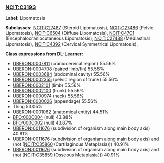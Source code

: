 
### [NCIT:C3193](http://purl.obolibrary.org/obo/NCIT_C3193)
**Label:** Lipomatosis

**Subclasses:** [NCIT:C27487](http://purl.obolibrary.org/obo/NCIT_C27487) (Steroid Lipomatosis), [NCIT:C27486](http://purl.obolibrary.org/obo/NCIT_C27486) (Pelvic Lipomatosis), [NCIT:C6504](http://purl.obolibrary.org/obo/NCIT_C6504) (Diffuse Lipomatosis), [NCIT:C4701](http://purl.obolibrary.org/obo/NCIT_C4701) (Encephalocraniocutaneous Lipomatosis), [NCIT:C27488](http://purl.obolibrary.org/obo/NCIT_C27488) (Mediastinal Lipomatosis), [NCIT:C4392](http://purl.obolibrary.org/obo/NCIT_C4392) (Cervical Symmetrical Lipomatosis), 

**Class expressions from DL-Learner:**

- [UBERON:0007811](http://purl.obolibrary.org/obo/UBERON_0007811) (craniocervical region) 55.56%
- [UBERON:0004708](http://purl.obolibrary.org/obo/UBERON_0004708) (paired limb/fin) 55.56%
- [UBERON:0003684](http://purl.obolibrary.org/obo/UBERON_0003684) (abdominal cavity) 55.56%
- [UBERON:0002355](http://purl.obolibrary.org/obo/UBERON_0002355) (pelvic region of trunk) 55.56%
- [UBERON:0002101](http://purl.obolibrary.org/obo/UBERON_0002101) (limb) 55.56%
- [UBERON:0002100](http://purl.obolibrary.org/obo/UBERON_0002100) (trunk) 55.56%
- [UBERON:0000974](http://purl.obolibrary.org/obo/UBERON_0000974) (neck) 55.56%
- [UBERON:0000026](http://purl.obolibrary.org/obo/UBERON_0000026) (appendage) 55.56%
- Thing 53.05%
- [UBERON:0001062](http://purl.obolibrary.org/obo/UBERON_0001062) (anatomical entity) 44.51%
- [BFO:0000004](http://purl.obolibrary.org/obo/BFO_0000004) (null) 43.88%
- [BFO:0000002](http://purl.obolibrary.org/obo/BFO_0000002) (null) 43.87%
- [UBERON:0011676](http://purl.obolibrary.org/obo/UBERON_0011676) (subdivision of organism along main body axis) 40.91%
- [UBERON:0011676](http://purl.obolibrary.org/obo/UBERON_0011676) (subdivision of organism along main body axis) and (not ([NCIT:C35860](http://purl.obolibrary.org/obo/NCIT_C35860) (Cartilaginous Metaplasia))) 40.91%
- [UBERON:0011676](http://purl.obolibrary.org/obo/UBERON_0011676) (subdivision of organism along main body axis) and (not ([NCIT:C35859](http://purl.obolibrary.org/obo/NCIT_C35859) (Osseous Metaplasia))) 40.91%


